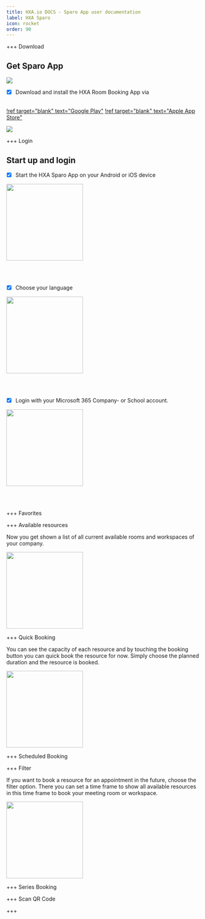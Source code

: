 ```yaml
---
title: HXA.io DOCS - Sparo App user documentation
label: HXA Sparo
icon: rocket
order: 90
---
```



+++ Download

## Get Sparo App

[![](/images/sparo/playstore256x80.png)](https://play.google.com/store/apps/details?id=com.hxa.sparo)

- [x] Download and install the HXA Room Booking App via <br><br>

[!ref target="blank" text="Google Play"](https://play.google.com/store/apps/details?id=com.hxa.sparo)  [!ref target="blank" text="Apple App Store"](https://apps.apple.com/de/app/hxa-sparo/id1672352267)

[![](/images/sparo/hxa.io_sparo_app_on_google_play.png)](https://play.google.com/store/apps/details?id=com.hxa.sparo)

+++ Login

## Start up and login

- [x] Start the HXA Sparo App on your Android or iOS device

<img src="/images/sparo/hxa.io_sparo_sign_in.png" width="200">

<br><br>

- [x] Choose your language

<img src="/images/sparo/hxa.io_sparo_choose_language.png" width="200">

<br><br>

- [x] Login with your Microsoft 365 Company- or School account.

<img src="/images/sparo/hxa.io_sparo_ms365_login.png" width="200">

<br><br>

+++ Favorites



+++ Available resources

Now you get shown a list of all current available rooms and workspaces of your company.

<img src="/images/sparo/hxa.io_sparo_list.png" width="200">




+++ Quick Booking

You can see the capacity of each resource and by touching the booking button you can quick book the resource for now. Simply choose the planned duration and the resource is booked.

<img src="/images/sparo/hxa.io_sparo_quick_booking.png" width="200">

+++ Scheduled Booking


+++ Filter

If you want to book a resource for an appointment in the future, choose the filter option. There you can set a time frame to show all available resources in this time frame to book your meeting room or workspace.

<img src="/images/sparo/hxa.io_sparo_list_filter.jpg" width="200">

+++ Series Booking


+++ Scan QR Code


+++